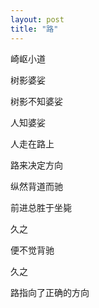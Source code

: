 ```yaml
---
layout: post
title: "路" 
---
```



崎岖小道

树影婆娑

树影不知婆娑

人知婆娑

人走在路上

路来决定方向

纵然背道而驰

前进总胜于坐毙

久之

便不觉背驰

久之

路指向了正确的方向
